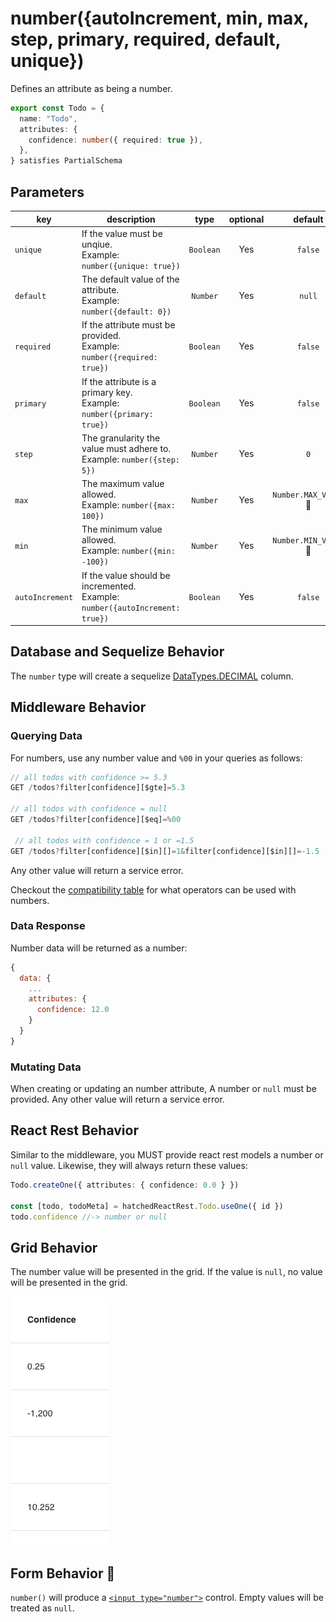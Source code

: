 # number({autoIncrement, min, max, step, primary, required, default, unique})

Defines an attribute as being a number.

```ts
export const Todo = {
  name: "Todo",
  attributes: {
    confidence: number({ required: true }),
  },
} satisfies PartialSchema
```

## Parameters

| key             | description                                                                        |   type    | optional |        default        |
| --------------- | ---------------------------------------------------------------------------------- | :-------: | :------: | :-------------------: |
| `unique`        | If the value must be unqiue. <br/> Example: `number({unique: true})`               | `Boolean` |   Yes    |        `false`        |
| `default`       | The default value of the attribute. <br/> Example: `number({default: 0})`          | `Number`  |   Yes    |        `null`         |
| `required`      | If the attribute must be provided. <br/> Example: `number({required: true})`       | `Boolean` |   Yes    |        `false`        |
| `primary`       | If the attribute is a primary key. <br/> Example: `number({primary: true})`        | `Boolean` |   Yes    |        `false`        |
| `step`          | The granularity the value must adhere to. <br/> Example: `number({step: 5})`       | `Number`  |   Yes    |          `0`          |
| `max`           | The maximum value allowed. <br/> Example: `number({max: 100})`                     | `Number`  |   Yes    | `Number.MAX_VALUE` 🛑 |
| `min`           | The minimum value allowed. <br/> Example: `number({min: -100})`                    | `Number`  |   Yes    | `Number.MIN_VALUE` 🛑 |
| `autoIncrement` | If the value should be incremented. <br/> Example: `number({autoIncrement: true})` | `Boolean` |   Yes    |        `false`        |

## Database and Sequelize Behavior

The `number` type will create a sequelize [DataTypes.DECIMAL](https://sequelize.org/docs/v6/core-concepts/model-basics/#numbers) column.

## Middleware Behavior

### Querying Data

For numbers, use any number value and `%00` in your queries as follows:

```js
// all todos with confidence >= 5.3
GET /todos?filter[confidence][$gte]=5.3

// all todos with confidence = null
GET /todos?filter[confidence][$eq]=%00

 // all todos with confidence = 1 or =1.5
GET /todos?filter[confidence][$in][]=1&filter[confidence][$in][]=-1.5
```

Any other value will return a service error.

Checkout the [compatibility table](../../filtering-data/README.md#compatibility) for what operators can be used with numbers.

### Data Response

Number data will be returned as a number:

```js
{
  data: {
    ...
    attributes: {
      confidence: 12.0
    }
  }
}
```

### Mutating Data

When creating or updating an number attribute, A number or `null` must be provided. Any other value will return a service error.

## React Rest Behavior

Similar to the middleware, you MUST provide react rest models a number or `null` value. Likewise, they will always return these values:

```ts
Todo.createOne({ attributes: { confidence: 0.0 } })

const [todo, todoMeta] = hatchedReactRest.Todo.useOne({ id })
todo.confidence //-> number or null
```

## Grid Behavior

The number value will be presented in the grid. If the value is `null`, no value will be presented in the grid.

![Grid Example](../../attachments/number-column.png)

## Form Behavior 🛑

`number()` will produce a [`<input type="number">`](https://developer.mozilla.org/en-US/docs/Web/HTML/Element/input/number) control. Empty values will be treated as `null`.
